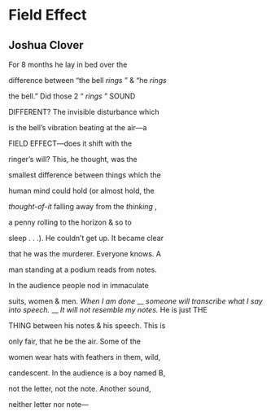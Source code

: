 # Field Effect
## Joshua Clover
For 8 months he lay in bed over the

difference between “the bell _rings_ ” & “he _rings_

the bell.” Did those 2 “ _rings_ ” SOUND

DIFFERENT? The invisible disturbance which

is the bell’s vibration beating at the air—a

FIELD EFFECT—does it shift with the

ringer’s will? This, he thought, was the

smallest difference between things which the

human mind could hold (or almost hold, the

 _thought-of-it_ falling away from the _thinking_ ,

a penny rolling to the horizon & so to

sleep . . .). He couldn’t get up. It became clear

that he was the murderer. Everyone knows. A

man standing at a podium reads from notes.

In the audience people nod in immaculate

suits, women & men. _When I am done_
 __
_someone will transcribe what I say into speech._
 __
_It will not resemble my notes._ He is just THE

THING between his notes  & his speech. This is

only fair, that he be the air. Some of the

women wear hats with feathers in them, wild,

candescent. In the audience is a boy named B,

not the letter, not the note. Another sound,

neither letter nor note—